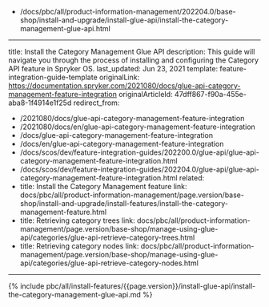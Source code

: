   - /docs/pbc/all/product-information-management/202204.0/base-shop/install-and-upgrade/install-glue-api/install-the-category-management-glue-api.html
---
title: Install the Category Management Glue API
description: This guide will navigate you through the process of installing and configuring the Category API feature in Spryker OS.
last_updated: Jun 23, 2021
template: feature-integration-guide-template
originalLink: https://documentation.spryker.com/2021080/docs/glue-api-category-management-feature-integration
originalArticleId: 47dff867-f90a-455e-aba8-1f4914e1f25d
redirect_from:
  - /2021080/docs/glue-api-category-management-feature-integration
  - /2021080/docs/en/glue-api-category-management-feature-integration
  - /docs/glue-api-category-management-feature-integration
  - /docs/en/glue-api-category-management-feature-integration
  - /docs/scos/dev/feature-integration-guides/202200.0/glue-api/glue-api-category-management-feature-integration.html
  - /docs/scos/dev/feature-integration-guides/202204.0/glue-api/glue-api-category-management-feature-integration.html
related:
  - title: Install the Category Management feature
    link: docs/pbc/all/product-information-management/page.version/base-shop/install-and-upgrade/install-features/install-the-category-management-feature.html
  - title: Retrieving category trees
    link: docs/pbc/all/product-information-management/page.version/base-shop/manage-using-glue-api/categories/glue-api-retrieve-category-trees.html
  - title: Retrieving category nodes
    link: docs/pbc/all/product-information-management/page.version/base-shop/manage-using-glue-api/categories/glue-api-retrieve-category-nodes.html
---
{% include pbc/all/install-features/{{page.version}}/install-glue-api/install-the-category-management-glue-api.md %} <!-- To edit, see /_includes/pbc/all/install-features/202204.0/install-glue-api/install-the-category-management-glue-api.md -->

